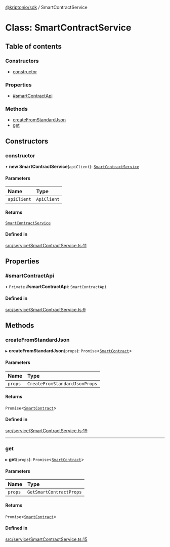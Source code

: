 [@kriptonio/sdk](../README.md) / SmartContractService

# Class: SmartContractService

## Table of contents

### Constructors

- [constructor](SmartContractService.md#constructor)

### Properties

- [#smartContractApi](SmartContractService.md##smartcontractapi)

### Methods

- [createFromStandardJson](SmartContractService.md#createfromstandardjson)
- [get](SmartContractService.md#get)

## Constructors

### constructor

• **new SmartContractService**(`apiClient`): [`SmartContractService`](SmartContractService.md)

#### Parameters

| Name | Type |
| :------ | :------ |
| `apiClient` | `ApiClient` |

#### Returns

[`SmartContractService`](SmartContractService.md)

#### Defined in

[src/service/SmartContractService.ts:11](https://github.com/kriptonio/sdk/blob/f9a3148/packages/sdk/src/service/SmartContractService.ts#L11)

## Properties

### #smartContractApi

• `Private` **#smartContractApi**: `SmartContractApi`

#### Defined in

[src/service/SmartContractService.ts:9](https://github.com/kriptonio/sdk/blob/f9a3148/packages/sdk/src/service/SmartContractService.ts#L9)

## Methods

### createFromStandardJson

▸ **createFromStandardJson**(`props`): `Promise`\<[`SmartContract`](SmartContract.md)\>

#### Parameters

| Name | Type |
| :------ | :------ |
| `props` | `CreateFromStandardJsonProps` |

#### Returns

`Promise`\<[`SmartContract`](SmartContract.md)\>

#### Defined in

[src/service/SmartContractService.ts:19](https://github.com/kriptonio/sdk/blob/f9a3148/packages/sdk/src/service/SmartContractService.ts#L19)

___

### get

▸ **get**(`props`): `Promise`\<[`SmartContract`](SmartContract.md)\>

#### Parameters

| Name | Type |
| :------ | :------ |
| `props` | `GetSmartContractProps` |

#### Returns

`Promise`\<[`SmartContract`](SmartContract.md)\>

#### Defined in

[src/service/SmartContractService.ts:15](https://github.com/kriptonio/sdk/blob/f9a3148/packages/sdk/src/service/SmartContractService.ts#L15)
